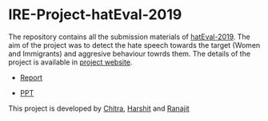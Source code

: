 # IRE-Project-hatEval-2019
The repository contains all the submission materials of [hatEval-2019](https://competitions.codalab.org/competitions/19935). The aim of the project was to detect the hate speech towards the target (Women and Immigrants) and aggresive behaviour towrds them. The details of the project is available in [project website](https://ash0904.github.io/IRE-Project-hatEval-2019/).

<!-- [Resource Document](https://docs.google.com/document/d/1wKidmIkbNhfa_5swKL0XhZh24O68V3xxuKVHVrMwJVM/edit) -->

* [Report](https://docs.google.com/document/d/11BiV8JceusuAu4oxQS3dF-6KFdXlQg-w-jbZJiMngHo/edit?usp=sharing)

* [PPT](https://docs.google.com/presentation/d/10Q_plGapn0AuLIuTYmZMvMjBju2GhYVCxOWcKBs4oYQ/edit?fbclid=IwAR0qcB3yePUySBIon2UV8lwA4rezuwMmdAnf2OPNfPmOQxtpa3dqaBtTyW0#slide=id.g1f87997393_0_782)


This project is developed by [Chitra](https://github.com/ChitraMP), [Harshit](https://github.com/ash0904) and [Ranajit](https://github.com/rnjtsh)